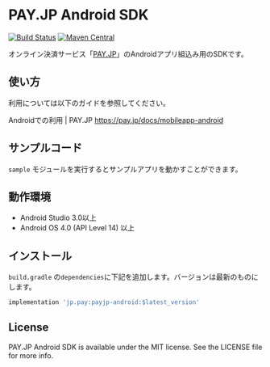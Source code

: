 # PAY.JP Android SDK
[![Build Status](https://travis-ci.org/payjp/payjp-android.svg?branch=master)](https://travis-ci.org/payjp/payjp-android)
[![Maven Central](https://img.shields.io/maven-central/v/jp.pay/payjp-android.svg)](https://oss.sonatype.org/content/groups/public/jp/pay/payjp-android/)

オンライン決済サービス「[PAY.JP](https://pay.jp/)」のAndroidアプリ組込み用のSDKです。

## 使い方

利用については以下のガイドを参照してください。

Androidでの利用 | PAY.JP https://pay.jp/docs/mobileapp-android

## サンプルコード

`sample` モジュールを実行するとサンプルアプリを動かすことができます。

## 動作環境

- Android Studio 3.0以上
- Android OS 4.0 (API Level 14) 以上

## インストール

`build.gradle` の`dependencies`に下記を追加します。バージョンは最新のものにします。

```build.gradle
implementation 'jp.pay:payjp-android:$latest_version'
```

## License

PAY.JP Android SDK is available under the MIT license. See the LICENSE file for more info.